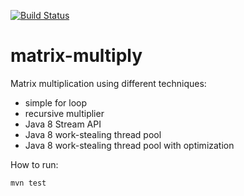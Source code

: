 [![Build Status](https://travis-ci.org/artkuznetsov101/jmsftp.svg?branch=master)](https://travis-ci.org/artkuznetsov101/matrix-multiply)

# matrix-multiply

Matrix multiplication using different techniques:
* simple for loop
* recursive multiplier
* Java 8 Stream API
* Java 8 work-stealing thread pool
* Java 8 work-stealing thread pool with optimization

How to run:
         
    mvn test
